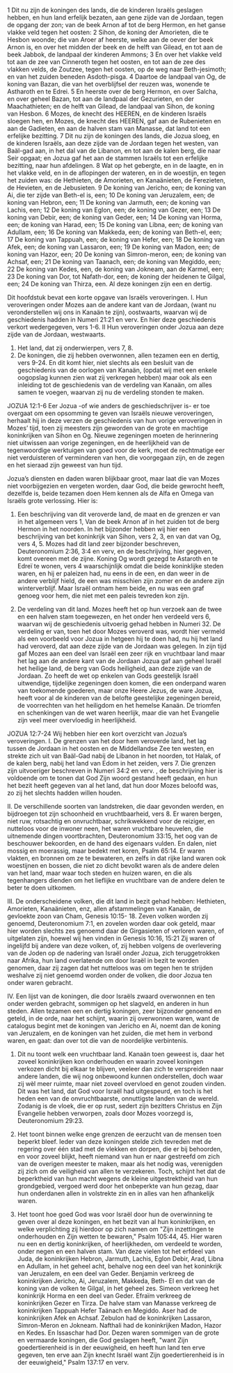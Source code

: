 1 Dit nu zijn de koningen des lands, die de kinderen Israëls geslagen hebben, en hun land erfelijk bezaten, aan gene zijde van de Jordaan, tegen de opgang der zon; van de beek Arnon af tot de berg Hermon, en het ganse vlakke veld tegen het oosten: 2 Sihon, de koning der Amorieten, die te Hesbon woonde; die van Aroer af heerste, welke aan de oever der beek Arnon is, en over het midden der beek en de helft van Gilead, en tot aan de beek Jabbok, de landpaal der kinderen Ammons; 3 En over het vlakke veld tot aan de zee van Cinneroth tegen het oosten, en tot aan de zee des vlakken velds, de Zoutzee, tegen het oosten, op de weg naar Beth-jesimoth; en van het zuiden beneden Asdoth-pisga. 4 Daartoe de landpaal van Og, de koning van Bazan, die van het overblijfsel der reuzen was, wonende te Astharoth en te Edrei. 5 En heerste over de berg Hermon, en over Salcha, en over geheel Bazan, tot aan de landpaal der Gezurieten, en der Maachathieten; en de helft van Gilead, de landpaal van Sihon, de koning van Hesbon. 6 Mozes, de knecht des HEEREN, en de kinderen Israëls sloegen hen, en Mozes, de knecht des HEEREN, gaf aan de Rubenieten en aan de Gadieten, en aan de halven stam van Manasse, dat land tot een erfelijke bezitting. 7 Dit nu zijn de koningen des lands, die Jozua sloeg, en de kinderen Israëls, aan deze zijde van de Jordaan tegen het westen, van Baäl-gad aan, in het dal van de Libanon, en tot aan de kalen berg, die naar Seir opgaat; en Jozua gaf het aan de stammen Israëls tot een erfelijke bezitting, naar hun afdelingen. 8 Wat op het gebergte, en in de laagte, en in het vlakke veld, en in de aflopingen der wateren, en in de woestijn, en tegen het zuiden was: de Hethieten, de Amorieten, en Kanaänieten, de Ferezieten, de Hevieten, en de Jebusieten. 9 De koning van Jericho, een; de koning van Ai, die ter zijde van Beth-el is, een; 10 De koning van Jeruzalem, een; de koning van Hebron, een; 11 De koning van Jarmuth, een; de koning van Lachis, een; 12 De koning van Eglon, een; de koning van Gezer, een; 13 De koning van Debir, een; de koning van Geder, een; 14 De koning van Horma, een; de koning van Harad, een; 15 De koning van Libna, een; de koning van Adullam, een; 16 De koning van Makkeda, een; de koning van Beth-el, een; 17 De koning van Tappuah, een; de koning van Hefer, een; 18 De koning van Afek, een; de koning van Lassaron, een; 19 De koning van Madon, een; de koning van Hazor, een; 20 De koning van Simron-meron, een; de koning van Achsaf, een; 21 De koning van Taanach, een; de koning van Megiddo, een; 22 De koning van Kedes, een, de koning van Jokneam, aan de Karmel, een; 23 De koning van Dor, tot Nafath-dor, een; de koning der heidenen te Gilgal, een; 24 De koning van Thirza, een. Al deze koningen zijn een en dertig. 

Dit hoofdstuk bevat een korte opgave van Israëls veroveringen. 
I. Hun veroveringen onder Mozes aan de andere kant van de Jordaan, (want nu veronderstellen wij ons in Kanaän te zijn), oostwaarts, waarvan wij de geschiedenis hadden in Numeri 21:21 en verv. En hier deze geschiedenis verkort wedergegeven, vers 1-6. 
II Hun veroveringen onder Jozua aan deze zijde van de Jordaan, westwaarts. 
1. Het land, dat zij onderwierpen, vers 7, 8. 
2. De koningen, die zij hebben overwonnen, allen tezamen een en dertig, vers 9-24. En dit komt hier, niet slechts als een besluit van de geschiedenis van de oorlogen van Kanaän, (opdat wij met een enkele oogopslag kunnen zien wat zij verkregen hebben) maar ook als een inleiding tot de geschiedenis van de verdeling van Kanaän, om alles samen te voegen, waarvan zij nu de verdeling stonden te maken. 

JOZUA 12:1-6 
Eer Jozua -of wie anders de geschiedschrijver is- er toe overgaat om een opsomming te geven van Israëls nieuwe veroveringen, herhaalt hij in deze verzen de geschiedenis van hun vorige veroveringen in Mozes’ tijd, toen zij meesters zijn geworden van de grote en machtige koninkrijken van Sihon en Og. Nieuwe zegeningen moeten de herinnering niet uitwissen aan vorige zegeningen, en de heerlijkheid van de tegenwoordige werktuigen van goed voor de kerk, moet de rechtmatige eer niet verduisteren of verminderen van hen, die voorgegaan zijn, en de zegen en het sieraad zijn geweest van hun tijd. 

Jozua’s diensten en daden waren blijkbaar groot, maar laat die van Mozes niet voorbijgezien en vergeten worden, daar God, die beide gewrocht heeft, dezelfde is, beide tezamen doen Hem kennen als de Alfa en Omega van Israëls grote verlossing. Hier is:

1. Een beschrijving van dit veroverde land, de maat en de grenzen er van in het algemeen vers 1, Van de beek Arnon af in het zuiden tot de berg Hermon in het noorden. In het bijzonder hebben wij hier een beschrijving van bet koninkrijk van Sihon, vers 2, 3, en van dat van Og, vers 4, 5. Mozes had dit land zeer bijzonder beschreven, Deuteronomium 2:36, 3:4 en verv, en de beschrijving, hier gegeven, komt overeen met de zijne. Koning Og wordt gezegd te Astaroth en te Edreï te wonen, vers 4 waarschijnlijk omdat die beide koninklijke steden waren, en hij er paleizen had, nu eens in de een, en dan weer in de andere verblijf hield, de een was misschien zijn zomer en de andere zijn winterverblijf. Maar Israël ontnam hem beide, en nu was een graf genoeg voor hem, die niet met een paleis tevreden kon zijn. 

2. De verdeling van dit land. Mozes heeft het op hun verzoek aan de twee en een halven stam toegewezen, en het onder hen verdeeld vers 6, waarvan wij de geschiedenis uitvoerig gehad hebben in Numeri 32. De verdeling er van, toen het door Mozes veroverd was, wordt hier vermeld als een voorbeeld voor Jozua in hetgeen hij te doen had, nu hij het land had veroverd, dat aan deze zijde van de Jordaan was gelegen. In zijn tijd gaf Mozes aan een deel van Israël een zeer rijk en vruchtbaar land maar het lag aan de andere kant van de Jordaan Jozua gaf aan geheel Israël het heilige land, de berg van Gods heiligheid, aan deze zijde van de Jordaan. Zo heeft de wet op enkelen van Gods geestelijk Israël uitwendige, tijdelijke zegeningen doen komen, die een onderpand waren van toekomende goederen, maar onze Heere Jezus, de ware Jozua, heeft voor al de kinderen van de belofte geestelijke zegeningen bereid, de voorrechten van het heiligdom en het hemelse Kanaän. De triomfen en schenkingen van de wet waren heerlijk, maar die van het Evangelie zijn veel meer overvloedig in heerlijkheid. 

JOZUA 12:7-24 
Wij hebben hier een kort overzicht van Jozua’s veroveringen. I. De grenzen van het door hem veroverde land, het lag tussen de Jordaan in het oosten en de Middellandse Zee ten westen, en strekte zich uit van Baäl-Gad nabij de Libanon in het noorden, tot Halak, of de kalen berg, nabij het land van Edom in het zeiden, vers 7. Die grenzen zijn uitvoeriger beschreven in Numeri 34:2 en verv. , de beschrijving hier is voldoende om te tonen dat God Zijn woord gestand heeft gedaan, en hun het bezit heeft gegeven van al het land, dat hun door Mozes beloofd was, zo zij het slechts hadden willen houden. 

II. De verschillende soorten van landstreken, die daar gevonden werden, en bijdroegen tot zijn schoonheid en vruchtbaarheid, vers 8. Er waren bergen, niet ruw, rotsachtig en onvruchtbaar, schrikwekkend voor de reiziger, en nutteloos voor de inwoner neen, het waren vruchtbare heuvelen, die uitnemende dingen voortbrachten, Deuteronomium 33:15, het oog van de beschouwer bekoorden, en de hand des eigenaars vulden. En dalen, niet mossig en moerassig, maar bedekt met koren, Psalm 65:14. Er waren vlakten, en bronnen om ze te bewateren, en zelfs in dat rijke land waren ook woestijnen en bossen, die niet zo dicht bevolkt waren als de andere delen van het land, maar waar toch steden en huizen waren, en die als tegenhangers dienden om het lieflijke en vruchtbare van de andere delen te beter te doen uitkomen. 

III. De onderscheidene volken, die dit land in bezit gehad hebben: Hethieten, Amorieten, Kanaänieten, enz, allen afstammelingen van Kanaän, de gevloekte zoon van Cham, Genesis 10:15- 18. Zeven volken worden zij genoemd, Deuteronomium 7:1, en zovelen worden daar ook geteld, maar hier worden slechts zes genoemd daar de Girgasieten of verloren waren, of uitgelaten zijn, hoewel wij hen vinden in Genesis 10:16, 15:21 Zij waren of ingelijfd bij andere van deze volken, of, zij hebben volgens de overlevering van de Joden op de nadering van Israël onder Jozua, zich teruggetrokken naar Afrika, hun land overlatende om door Israël in bezit te worden genomen, daar zij zagen dat het nutteloos was om tegen hen te strijden weshalve zij niet genoemd worden onder de volken, die door Jozua ten onder waren gebracht. 

IV. Een lijst van de koningen, die door Israëls zwaard overwonnen en ten onder werden gebracht, sommigen op het slagveld, en anderen in hun steden. Allen tezamen een en dertig koningen, zeer bijzonder genoemd en geteld, in de orde, naar het schijnt, waarin zij overwonnen waren, want de catalogus begint met de koningen van Jericho en Ai, noemt dan de koning van Jeruzalem, en de koningen van het zuiden, die met hem in verbond waren, en gaat: dan over tot die van de noordelijke verbintenis. 

1. Dit nu toont welk een vruchtbaar land. Kanaän toen geweest is, daar het zoveel koninkrijken kon onderhouden en waarin zoveel koningen verkozen dicht bij elkaar te blijven, veeleer dan zich te verspreiden naar andere landen, die wij nog onbewoond kunnen onderstellen, doch waar zij wèl meer ruimte, maar niet zoveel overvloed en genot zouden vinden. Dit was het land, dat God voor Israël had uitgespeurd, en toch is het heden een van de onvruchtbaarste, onnuttigste landen van de wereld. Zodanig is de vloek, die er op rust, sedert zijn bezitters Christus en Zijn Evangelie hebben verworpen, zoals door Mozes voorzegd is, Deuteronomium 29:23. 

2. Het toont binnen welke enge grenzen de eerzucht van de mensen toen beperkt bleef. Ieder van deze koningen stelde zich tevreden met de regering over één stad met de vlekken en dorpen, die er bij behoorden, en voor zoveel blijkt, heeft niemand van hun er naar gestreefd om zich van de overigen meester te maken, maar als het nodig was, verenigden zij zich om de veiligheid van allen te verzekeren. Toch, schijnt het dat de beperktheid van hun macht wegens de kleine uitgestrektheid van hun grondgebied, vergoed werd door het onbeperkte van hun gezag, daar hun onderdanen allen in volstrekte zin en in alles van hen afhankelijk waren. 

3. Het toont hoe goed God was voor Israël door hun de overwinning te geven over al deze koningen, en het bezit van al hun koninkrijken, en welke verplichting zij hierdoor op zich namen om "Zijn inzettingen te onderhouden en Zijn wetten te bewaren," Psalm 105:44, 45. Hier waren nu een en dertig koninkrijken, of heerlijkheden, om verdeeld te worden, onder negen en een halven stam. 
Van deze vielen tot het erfdeel van Juda, de koninkrijken Hebron, Jarmuth, Lachis, Eglon Debir, Arad, Libna en Adullam, in het geheel acht, behalve nog een deel van het koninkrijk van Jeruzalem, en een deel van Geder. 
Benjamin verkreeg de koninkrijken Jericho, Ai, Jeruzalem, Makkeda, Beth- El en dat van de koning van de volken te Gilgal, in het geheel zes. 
Simeon verkreeg het koninkrijk Horma en een deel van Geder. Efraïm verkreeg de koninkrijken Gezer en Tirza. 
De halve stam van Manasse verkreeg de koninkrijken Tappuah Hefer Taänach en Megiddo. 
Aser had de koninkrijken Afek en Achsaf. 
Zebulon had de koninkrijken Lassaron, Simron-Meron en Jokneam. 
Nafthali had de koninkrijken Madon, Hazor en Kedes. 
En Issaschar had Dor. Dezen waren sommigen van de grote en vermaarde koningen, die God geslagen heeft, "want Zijn goedertierenheid is in der eeuwigheid, en heeft hun land ten erve gegeven, ten erve aan Zijn knecht Israël want Zijn goedertierenheid is in der eeuwigheid," Psalm 137:17 en verv. 
